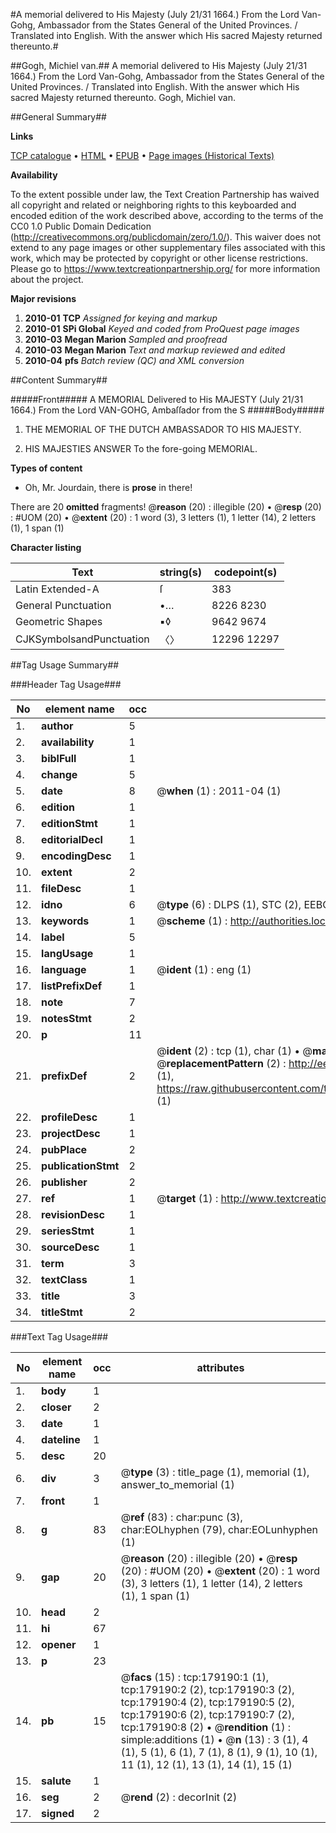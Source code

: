#A memorial delivered to His Majesty (July 21/31 1664.) From the Lord Van-Gohg, Ambassador from the States General of the United Provinces. / Translated into English. With the answer which His sacred Majesty returned thereunto.#

##Gogh, Michiel van.##
A memorial delivered to His Majesty (July 21/31 1664.) From the Lord Van-Gohg, Ambassador from the States General of the United Provinces. / Translated into English. With the answer which His sacred Majesty returned thereunto.
Gogh, Michiel van.

##General Summary##

**Links**

[TCP catalogue](http://www.ota.ox.ac.uk/tcp/)  • 
[HTML](http://tei.it.ox.ac.uk/tcp/Texts-HTML/free/B06/B06482.html)  • 
[EPUB](http://tei.it.ox.ac.uk/tcp/Texts-EPUB/free/B06/B06482.epub) • 
[Page images (Historical Texts)](https://historicaltexts.jisc.ac.uk/eebo-52529058e)

**Availability**

To the extent possible under law, the Text Creation Partnership has waived all copyright and related or neighboring rights to this keyboarded and encoded edition of the work described above, according to the terms of the CC0 1.0 Public Domain Dedication (http://creativecommons.org/publicdomain/zero/1.0/). This waiver does not extend to any page images or other supplementary files associated with this work, which may be protected by copyright or other license restrictions. Please go to https://www.textcreationpartnership.org/ for more information about the project.

**Major revisions**

1. __2010-01__ __TCP__ *Assigned for keying and markup*
1. __2010-01__ __SPi Global__ *Keyed and coded from ProQuest page images*
1. __2010-03__ __Megan Marion__ *Sampled and proofread*
1. __2010-03__ __Megan Marion__ *Text and markup reviewed and edited*
1. __2010-04__ __pfs__ *Batch review (QC) and XML conversion*

##Content Summary##

#####Front#####
A MEMORIAL Delivered to His MAJESTY (July 21/31 1664.) From the Lord VAN-GOHG, Ambaſſador from the S
#####Body#####

1. THE MEMORIAL OF THE DUTCH AMBASSADOR TO HIS MAJESTY.

1. HIS MAJESTIES ANSWER To the fore-going MEMORIAL.

**Types of content**

  * Oh, Mr. Jourdain, there is **prose** in there!

There are 20 **omitted** fragments! 
 @__reason__ (20) : illegible (20)  •  @__resp__ (20) : #UOM (20)  •  @__extent__ (20) : 1 word (3), 3 letters (1), 1 letter (14), 2 letters (1), 1 span (1)

**Character listing**


|Text|string(s)|codepoint(s)|
|---|---|---|
|Latin Extended-A|ſ|383|
|General Punctuation|•…|8226 8230|
|Geometric Shapes|▪◊|9642 9674|
|CJKSymbolsandPunctuation|〈〉|12296 12297|

##Tag Usage Summary##

###Header Tag Usage###

|No|element name|occ|attributes|
|---|---|---|---|
|1.|__author__|5||
|2.|__availability__|1||
|3.|__biblFull__|1||
|4.|__change__|5||
|5.|__date__|8| @__when__ (1) : 2011-04 (1)|
|6.|__edition__|1||
|7.|__editionStmt__|1||
|8.|__editorialDecl__|1||
|9.|__encodingDesc__|1||
|10.|__extent__|2||
|11.|__fileDesc__|1||
|12.|__idno__|6| @__type__ (6) : DLPS (1), STC (2), EEBO-CITATION (1), OCLC (1), VID (1)|
|13.|__keywords__|1| @__scheme__ (1) : http://authorities.loc.gov/ (1)|
|14.|__label__|5||
|15.|__langUsage__|1||
|16.|__language__|1| @__ident__ (1) : eng (1)|
|17.|__listPrefixDef__|1||
|18.|__note__|7||
|19.|__notesStmt__|2||
|20.|__p__|11||
|21.|__prefixDef__|2| @__ident__ (2) : tcp (1), char (1)  •  @__matchPattern__ (2) : ([0-9\-]+):([0-9IVX]+) (1), (.+) (1)  •  @__replacementPattern__ (2) : http://eebo.chadwyck.com/downloadtiff?vid=$1&page=$2 (1), https://raw.githubusercontent.com/textcreationpartnership/Texts/master/tcpchars.xml#$1 (1)|
|22.|__profileDesc__|1||
|23.|__projectDesc__|1||
|24.|__pubPlace__|2||
|25.|__publicationStmt__|2||
|26.|__publisher__|2||
|27.|__ref__|1| @__target__ (1) : http://www.textcreationpartnership.org/docs/. (1)|
|28.|__revisionDesc__|1||
|29.|__seriesStmt__|1||
|30.|__sourceDesc__|1||
|31.|__term__|3||
|32.|__textClass__|1||
|33.|__title__|3||
|34.|__titleStmt__|2||


###Text Tag Usage###

|No|element name|occ|attributes|
|---|---|---|---|
|1.|__body__|1||
|2.|__closer__|2||
|3.|__date__|1||
|4.|__dateline__|1||
|5.|__desc__|20||
|6.|__div__|3| @__type__ (3) : title_page (1), memorial (1), answer_to_memorial (1)|
|7.|__front__|1||
|8.|__g__|83| @__ref__ (83) : char:punc (3), char:EOLhyphen (79), char:EOLunhyphen (1)|
|9.|__gap__|20| @__reason__ (20) : illegible (20)  •  @__resp__ (20) : #UOM (20)  •  @__extent__ (20) : 1 word (3), 3 letters (1), 1 letter (14), 2 letters (1), 1 span (1)|
|10.|__head__|2||
|11.|__hi__|67||
|12.|__opener__|1||
|13.|__p__|23||
|14.|__pb__|15| @__facs__ (15) : tcp:179190:1 (1), tcp:179190:2 (2), tcp:179190:3 (2), tcp:179190:4 (2), tcp:179190:5 (2), tcp:179190:6 (2), tcp:179190:7 (2), tcp:179190:8 (2)  •  @__rendition__ (1) : simple:additions (1)  •  @__n__ (13) : 3 (1), 4 (1), 5 (1), 6 (1), 7 (1), 8 (1), 9 (1), 10 (1), 11 (1), 12 (1), 13 (1), 14 (1), 15 (1)|
|15.|__salute__|1||
|16.|__seg__|2| @__rend__ (2) : decorInit (2)|
|17.|__signed__|2||
